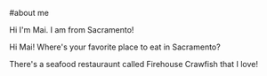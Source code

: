 #about me

Hi I'm Mai. I am from Sacramento!

Hi Mai! Where's your favorite place to eat in Sacramento?

There's a seafood restauraunt called Firehouse Crawfish that I love!